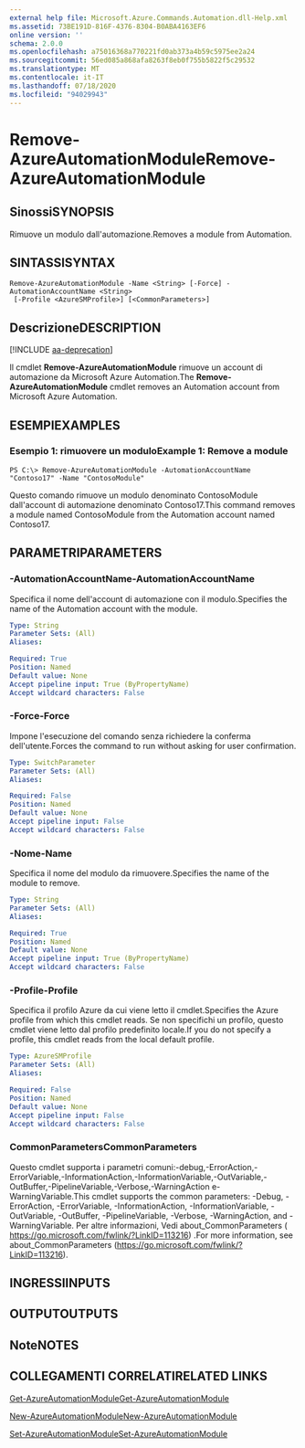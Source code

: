 ```yaml
---
external help file: Microsoft.Azure.Commands.Automation.dll-Help.xml
ms.assetid: 73BE191D-816F-4376-8304-B0ABA4163EF6
online version: ''
schema: 2.0.0
ms.openlocfilehash: a75016368a770221fd0ab373a4b59c5975ee2a24
ms.sourcegitcommit: 56ed085a868afa8263f8eb0f755b5822f5c29532
ms.translationtype: MT
ms.contentlocale: it-IT
ms.lasthandoff: 07/18/2020
ms.locfileid: "94029943"
---
```

# <span data-ttu-id="26165-101">Remove-AzureAutomationModule</span><span class="sxs-lookup"><span data-stu-id="26165-101">Remove-AzureAutomationModule</span></span>

## <span data-ttu-id="26165-102">Sinossi</span><span class="sxs-lookup"><span data-stu-id="26165-102">SYNOPSIS</span></span>

<span data-ttu-id="26165-103">Rimuove un modulo dall'automazione.</span><span class="sxs-lookup"><span data-stu-id="26165-103">Removes a module from Automation.</span></span>

## <span data-ttu-id="26165-104">SINTASSI</span><span class="sxs-lookup"><span data-stu-id="26165-104">SYNTAX</span></span>

```
Remove-AzureAutomationModule -Name <String> [-Force] -AutomationAccountName <String>
 [-Profile <AzureSMProfile>] [<CommonParameters>]
```

## <span data-ttu-id="26165-105">Descrizione</span><span class="sxs-lookup"><span data-stu-id="26165-105">DESCRIPTION</span></span>

[!INCLUDE [aa-deprecation](../include/aa-deprecation.md)]

<span data-ttu-id="26165-106">Il cmdlet **Remove-AzureAutomationModule** rimuove un account di automazione da Microsoft Azure Automation.</span><span class="sxs-lookup"><span data-stu-id="26165-106">The **Remove-AzureAutomationModule** cmdlet removes an Automation account from Microsoft Azure Automation.</span></span>

## <span data-ttu-id="26165-107">ESEMPI</span><span class="sxs-lookup"><span data-stu-id="26165-107">EXAMPLES</span></span>

### <span data-ttu-id="26165-108">Esempio 1: rimuovere un modulo</span><span class="sxs-lookup"><span data-stu-id="26165-108">Example 1: Remove a module</span></span>
```
PS C:\> Remove-AzureAutomationModule -AutomationAccountName "Contoso17" -Name "ContosoModule"
```

<span data-ttu-id="26165-109">Questo comando rimuove un modulo denominato ContosoModule dall'account di automazione denominato Contoso17.</span><span class="sxs-lookup"><span data-stu-id="26165-109">This command removes a module named ContosoModule from the Automation account named Contoso17.</span></span>

## <span data-ttu-id="26165-110">PARAMETRI</span><span class="sxs-lookup"><span data-stu-id="26165-110">PARAMETERS</span></span>

### <span data-ttu-id="26165-111">-AutomationAccountName</span><span class="sxs-lookup"><span data-stu-id="26165-111">-AutomationAccountName</span></span>
<span data-ttu-id="26165-112">Specifica il nome dell'account di automazione con il modulo.</span><span class="sxs-lookup"><span data-stu-id="26165-112">Specifies the name of the Automation account with the module.</span></span>

```yaml
Type: String
Parameter Sets: (All)
Aliases: 

Required: True
Position: Named
Default value: None
Accept pipeline input: True (ByPropertyName)
Accept wildcard characters: False
```

### <span data-ttu-id="26165-113">-Force</span><span class="sxs-lookup"><span data-stu-id="26165-113">-Force</span></span>
<span data-ttu-id="26165-114">Impone l'esecuzione del comando senza richiedere la conferma dell'utente.</span><span class="sxs-lookup"><span data-stu-id="26165-114">Forces the command to run without asking for user confirmation.</span></span>

```yaml
Type: SwitchParameter
Parameter Sets: (All)
Aliases: 

Required: False
Position: Named
Default value: None
Accept pipeline input: False
Accept wildcard characters: False
```

### <span data-ttu-id="26165-115">-Nome</span><span class="sxs-lookup"><span data-stu-id="26165-115">-Name</span></span>
<span data-ttu-id="26165-116">Specifica il nome del modulo da rimuovere.</span><span class="sxs-lookup"><span data-stu-id="26165-116">Specifies the name of the module to remove.</span></span>

```yaml
Type: String
Parameter Sets: (All)
Aliases: 

Required: True
Position: Named
Default value: None
Accept pipeline input: True (ByPropertyName)
Accept wildcard characters: False
```

### <span data-ttu-id="26165-117">-Profile</span><span class="sxs-lookup"><span data-stu-id="26165-117">-Profile</span></span>
<span data-ttu-id="26165-118">Specifica il profilo Azure da cui viene letto il cmdlet.</span><span class="sxs-lookup"><span data-stu-id="26165-118">Specifies the Azure profile from which this cmdlet reads.</span></span>
<span data-ttu-id="26165-119">Se non specifichi un profilo, questo cmdlet viene letto dal profilo predefinito locale.</span><span class="sxs-lookup"><span data-stu-id="26165-119">If you do not specify a profile, this cmdlet reads from the local default profile.</span></span>

```yaml
Type: AzureSMProfile
Parameter Sets: (All)
Aliases: 

Required: False
Position: Named
Default value: None
Accept pipeline input: False
Accept wildcard characters: False
```

### <span data-ttu-id="26165-120">CommonParameters</span><span class="sxs-lookup"><span data-stu-id="26165-120">CommonParameters</span></span>
<span data-ttu-id="26165-121">Questo cmdlet supporta i parametri comuni:-debug,-ErrorAction,-ErrorVariable,-InformationAction,-InformationVariable,-OutVariable,-OutBuffer,-PipelineVariable,-Verbose,-WarningAction e-WarningVariable.</span><span class="sxs-lookup"><span data-stu-id="26165-121">This cmdlet supports the common parameters: -Debug, -ErrorAction, -ErrorVariable, -InformationAction, -InformationVariable, -OutVariable, -OutBuffer, -PipelineVariable, -Verbose, -WarningAction, and -WarningVariable.</span></span> <span data-ttu-id="26165-122">Per altre informazioni, Vedi about_CommonParameters ( https://go.microsoft.com/fwlink/?LinkID=113216) .</span><span class="sxs-lookup"><span data-stu-id="26165-122">For more information, see about_CommonParameters (https://go.microsoft.com/fwlink/?LinkID=113216).</span></span>

## <span data-ttu-id="26165-123">INGRESSI</span><span class="sxs-lookup"><span data-stu-id="26165-123">INPUTS</span></span>

## <span data-ttu-id="26165-124">OUTPUT</span><span class="sxs-lookup"><span data-stu-id="26165-124">OUTPUTS</span></span>

## <span data-ttu-id="26165-125">Note</span><span class="sxs-lookup"><span data-stu-id="26165-125">NOTES</span></span>

## <span data-ttu-id="26165-126">COLLEGAMENTI CORRELATI</span><span class="sxs-lookup"><span data-stu-id="26165-126">RELATED LINKS</span></span>

[<span data-ttu-id="26165-127">Get-AzureAutomationModule</span><span class="sxs-lookup"><span data-stu-id="26165-127">Get-AzureAutomationModule</span></span>](./Get-AzureAutomationModule.md)

[<span data-ttu-id="26165-128">New-AzureAutomationModule</span><span class="sxs-lookup"><span data-stu-id="26165-128">New-AzureAutomationModule</span></span>](./New-AzureAutomationModule.md)

[<span data-ttu-id="26165-129">Set-AzureAutomationModule</span><span class="sxs-lookup"><span data-stu-id="26165-129">Set-AzureAutomationModule</span></span>](./Set-AzureAutomationModule.md)


